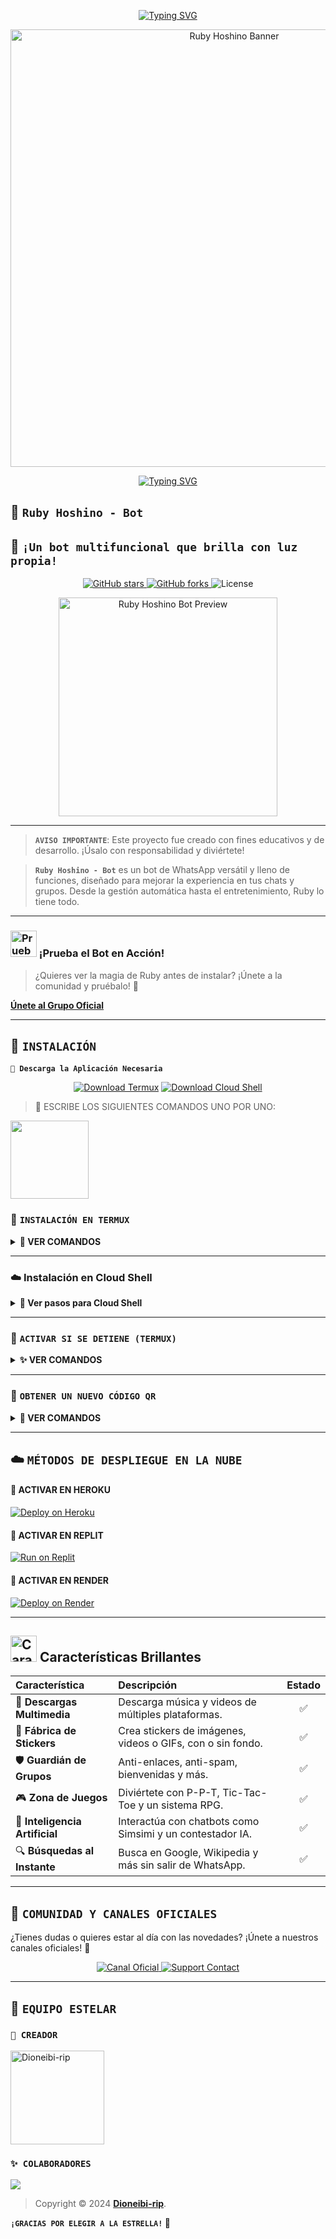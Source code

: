 <p align="center">
  <a href="https://git.io/typing-svg">
    <img src="https://readme-typing-svg.demolab.com?font=Fira+Code&weight=700&size=25&pause=1000&color=F75389&center=true&vCenter=true&width=500&lines=✨+Bienvenido+al+repositorio+oficial+✨;Un+bot+multifuncional+para+WhatsApp;Creado+con+Node.js+y+pasión;¡Gracias+por+estar+aquí!+💖" alt="Typing SVG">
  </a>
</p>


<div align="center">
  <img src="https://i.imgur.com/u4sYHGA.png" alt="Ruby Hoshino Banner" width="700"/>
</div>

<p align="center">
  <a href="https://git.io/typing-svg">
    <img src="https://readme-typing-svg.demolab.com?font=Fira+Code&weight=700&size=25&pause=1000&color=F75389&center=true&vCenter=true&width=500&lines=✨+Bienvenido+al+Repositorio+Oficial+✨;🌸+Ruby+Hoshino+-+Bot+🌸;¡La+estrella+de+tu+WhatsApp!;Creado+con+Node.js+y+pasión;💖+¡Gracias+por+estar+aquí!+💖" alt="Typing SVG">
  </a>
</p>

## 💎 **`Ruby Hoshino - Bot`**

## 💎 **`¡Un bot multifuncional que brilla con luz propia!`**

<p align="center">
  <a href="https://github.com/Dioneibi-rip/Ruby-Hoshino-Bot">
    <img src="https://img.shields.io/github/stars/Dioneibi-rip/Ruby-Hoshino-Bot?style=for-the-badge&logo=github&color=E91E63&label=ESTRELLAS" alt="GitHub stars">
  </a>
  <a href="https://github.com/Dioneibi-rip/Ruby-Hoshino-Bot/network/members">
    <img src="https://img.shields.io/github/forks/Dioneibi-rip/Ruby-Hoshino-Bot?style=for-the-badge&logo=github&color=9C27B0&label=FORKS" alt="GitHub forks">
  </a>
  <img src="https://img.shields.io/github/license/Dioneibi-rip/Ruby-Hoshino-Bot?style=for-the-badge&color=2196F3&label=LICENCIA" alt="License">
</p>

<div align="center">
  <img src="https://files.catbox.moe/atnv7f.gif" alt="Ruby Hoshino Bot Preview" width="350"/>
</div>

-----

> **`AVISO IMPORTANTE`**: Este proyecto fue creado con fines educativos y de desarrollo. ¡Úsalo con responsabilidad y diviértete!

> **`Ruby Hoshino - Bot`** es un bot de WhatsApp versátil y lleno de funciones, diseñado para mejorar la experiencia en tus chats y grupos. Desde la gestión automática hasta el entretenimiento, Ruby lo tiene todo.

-----

### <img src="https://i.pinimg.com/originals/19/80/6e/19806e91932e6054965fc83b85241270.gif" alt="Prueba La Bot Aqui" width="42" height="42"> ¡Prueba el Bot en Acción!

> ¿Quieres ver la magia de Ruby antes de instalar? ¡Únete a la comunidad y pruébalo! 💖

[**Únete al Grupo Oficial**](https://chat.whatsapp.com/K2CPrOTksiA36SW6k41yuR)

-----

## 🩵 **`INSTALACIÓN`**

**`🍧 Descarga la Aplicación Necesaria`**

<p align="center">
  <a href="https://www.mediafire.com/file/llugt4zgj7g3n3u/com.termux_1020.apk/file"><img src="https://img.shields.io/badge/Descargar-Termux-26C6DA?style=for-the-badge&logo=android" alt="Download Termux"></a>
  <a href="https://www.mediafire.com/file/bp2l6cci2p30hjv/Cloud+Shell_1.apk/file"><img src="https://img.shields.io/badge/Descargar-Cloud%20Shell-FF7043?style=for-the-badge&logo=google-cloud" alt="Download Cloud Shell"></a>
</p>

> 🚩 ESCRIBE LOS SIGUIENTES COMANDOS UNO POR UNO:

<a
href="https://www.mediafire.com/file/llugt4zgj7g3n3u/com.termux_1020.apk/file"><img src="https://qu.ax/finc.jpg" height="125px"></a> 

### 📱 **`INSTALACIÓN EN TERMUX`**

<details>
<summary><b>🔰 VER COMANDOS</b></summary>

```bash
termux-setup-storage
````

```bash
pkg update && pkg upgrade && pkg install -y git nodejs ffmpeg imagemagick yarn
```

```bash
git clone https://github.com/Dioneibi-rip/Ruby-Hoshino-Bot && cd Ruby-Hoshino-Bot
```

```bash
yarn install
```

```bash
npm start
```

> Cuando el sistema te pregunte: `(Y/I/N/O/D/Z) [default=N]`, escribe **"y"** y presiona **ENTER**.

</details>

---

### ☁️ Instalación en **Cloud Shell**

<details>
  <summary><b>🚀 Ver pasos para Cloud Shell</b></summary>

```bash
git clone https://github.com/Dioneibi-rip/Ruby-Hoshino-Bot && cd Ruby-Hoshino-Bot
```

```bash
yarn install && npm install
```

```bash
npm start
```

> ✔️ Asegúrate de que tu Cloud Shell tenga Node.js instalado.
</details>

---

### 💖 **`ACTIVAR SI SE DETIENE (TERMUX)`**

<details>
<summary><b>✨ VER COMANDOS</b></summary>

```bash
cd ~/Ruby-Hoshino-Bot
```

```bash
npm start
```

</details>

---

### 🔑 **`OBTENER UN NUEVO CÓDIGO QR`**

<details>
<summary><b>🔄 VER COMANDOS</b></summary>

```bash
cd Ruby-Hoshino-Bot
```

```bash
rm -rf RubySession
```

```bash
npm start
```

</details>

---

## ☁️ **`MÉTODOS DE DESPLIEGUE EN LA NUBE`**

#### 💜 **ACTIVAR EN HEROKU**

[![Deploy on Heroku](https://img.shields.io/badge/DEPLOY%20EN%20HEROKU-6762A6?style=for-the-badge\&logo=heroku\&logoColor=white)](https://heroku.com/deploy?template=https://github.com/Dioneibi-rip/Ruby-Hoshino-Bot)

#### 💙 **ACTIVAR EN REPLIT**

[![Run on Replit](https://img.shields.io/badge/ACTIVAR%20EN%20REPLIT-0D101E?style=for-the-badge\&logo=replit\&logoColor=white)](https://repl.it/github/Dioneibi-rip/Ruby-Hoshino-Bot)

#### 💚 **ACTIVAR EN RENDER**

[![Deploy on Render](https://img.shields.io/badge/ACTIVAR%20EN%20RENDER-0468FF?style=for-the-badge\&logo=render\&logoColor=white)](https://dashboard.render.com/blueprint/new?repo=https%3A%2F%2Fgithub.com%2FDioneibi-rip%2FRuby-Hoshino-Bot)

---

## <img src="https://i.pinimg.com/originals/73/69/6e/73696e022df7cd5cb3d999c6875361dd.gif" alt="Características" width="42" height="42"> Características Brillantes

| Característica                 | Descripción                                                | Estado |
| :----------------------------- | :--------------------------------------------------------- | :----: |
| 🎵 **Descargas Multimedia**    | Descarga música y videos de múltiples plataformas.         |    ✅   |
| 🎨 **Fábrica de Stickers**     | Crea stickers de imágenes, videos o GIFs, con o sin fondo. |    ✅   |
| 🛡️ **Guardián de Grupos**     | Anti-enlaces, anti-spam, bienvenidas y más.                |    ✅   |
| 🎮 **Zona de Juegos**          | Diviértete con P-P-T, Tic-Tac-Toe y un sistema RPG.        |    ✅   |
| 🤖 **Inteligencia Artificial** | Interactúa con chatbots como Simsimi y un contestador IA.  |    ✅   |
| 🔍 **Búsquedas al Instante**   | Busca en Google, Wikipedia y más sin salir de WhatsApp.    |    ✅   |

---

## 💬 **`COMUNIDAD Y CANALES OFICIALES`**

¿Tienes dudas o quieres estar al día con las novedades? ¡Únete a nuestros canales oficiales! 💫

<p align="center">
  <a href="https://whatsapp.com/channel/0029VakLbM76mYPPFL0IFI3P">
    <img src="https://img.shields.io/badge/Canal%20Oficial-25D366?style=for-the-badge&logo=whatsapp&logoColor=white" alt="Canal Oficial">
  </a>
  <a href="https://api.whatsapp.com/send/?phone=18294868853&text=Hola,+vengo+de+GitHub+y+necesito+soporte+con+Ruby+Bot&type=phone_number&app_absent=0">
    <img src="https://img.shields.io/badge/Contacto%20de%20Soporte-FF5722?style=for-the-badge&logo=whatsapp&logoColor=white" alt="Support Contact">
  </a>
</p>

---

## 👑 **`EQUIPO ESTELAR`**

### **`💎 CREADOR`**

<a href="https://github.com/Dioneibi-rip">
  <img src="https://github.com/Dioneibi-rip.png" width="150" height="150" alt="Dioneibi-rip"/>
</a>

### **`✨ COLABORADORES`**

<a href="https://github.com/Dioneibi-rip/Ruby-Hoshino-Bot/graphs/contributors">
  <img src="https://contrib.rocks/image?repo=Dioneibi-rip/Ruby-Hoshino-Bot" />
</a>

<br>

> Copyright © 2024 **[Dioneibi-rip](https://github.com/Dioneibi-rip)**.

**`¡GRACIAS POR ELEGIR A LA ESTRELLA!` 💖**